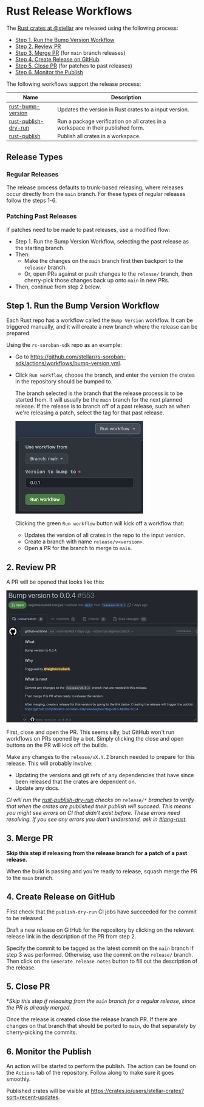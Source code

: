 # Rust Release Workflows

The [Rust crates at @stellar][crates] are released using the following process:

[crates]: https://github.com/orgs/stellar/repositories?language=rust

  - [Step 1. Run the Bump Version Workflow]
  - [Step 2. Review PR]
  - [Step 3. Merge PR] (for `main` branch releases)
  - [Step 4. Create Release on GitHub]
  - [Step 5. Close PR] (for patches to past releases)
  - [Step 6. Monitor the Publish]

[Step 1. Run the Bump Version Workflow]: #step-1-create-release-branch-with-the-bump-version-workflow
[Step 2. Review PR]: #step-2-review-pr
[Step 3. Merge PR]: #step-3-merge-pr
[Step 4. Create Release on GitHub]: #step-4-create-release-on-github
[Step 5. Close PR]: #step-5-merge-pr
[Step 6. Monitor the Publish]: #step-6-monitor-the-publish

The following workflows support the release process:

| Name | Description |
| ---- | ----------- |
| [rust-bump-version] | Updates the version in Rust crates to a input version. |
| [rust-publish-dry-run] | Run a package verification on all crates in a workspace in their published form. |
| [rust-publish] | Publish all crates in a workspace. |

[rust-bump-version]: ./rust-bump-version/workflow.yml
[rust-publish-dry-run]: ./rust-publish-dry-run/workflow.yml
[rust-publish]: ./rust-publish/workflow.yml

## Release Types

### Regular Releases
The release process defaults to trunk-based releasing, where releases occur
directly from the `main` branch. For these types of regular releases follow the
steps 1-6.

### Patching Past Releases
If patches need to be made to past releases, use a modified flow:
- Step 1. Run the Bump Version Workflow, selecting the past release as the
starting branch.
- Then:
   - Make the changes on the `main` branch first then backport to the `release/`
   branch.
   - Or, open PRs against or push changes to the `release/` branch, then
   cherry-pick those changes back up onto `main` in new PRs.
- Then, continue from step 2 below.

## Step 1. Run the Bump Version Workflow

Each Rust repo has a workflow called the `Bump Version` workflow. It can be triggered manually, and it will create a new branch where the release can be prepared.

Using the `rs-soroban-sdk` repo as an example:

- Go to https://github.com/stellar/rs-soroban-sdk/actions/workflows/bump-version.yml.

- Click `Run workflow`, choose the branch, and enter the version the crates in the repository should be bumped to.

    The branch selected is the branch that the release process is to be started
    from. It will usually be the `main` branch for the next planned release. If
    the release is to branch off of a past release, such as when we're releasing
    a patch, select the tag for that past release.

    ![](README-rust-release-1-run-bump-version.png)

    Clicking the green `Run workflow` button will kick off a workflow that:
    - Updates the version of all crates in the repo to the input version.
    - Create a branch with name `release/v<version>`.
    - Open a PR for the branch to merge to `main`.

## 2. Review PR

A PR will be opened that looks like this:

![](README-rust-release-2-pr.png)

First, close and open the PR. This seems silly, but GitHub won't run workflows
on PRs opened by a bot. Simply clicking the close and open buttons on the PR
will kick off the builds.

Make any changes to the `release/vX.Y.Z` branch needed to prepare for this
release. This will probably involve:
 - Updating the versions and git refs of any dependencies that have since been
 released that the crates are dependent on.
 - Update any docs.

_CI will run the [rust-publish-dry-run] checks on `release/*` branches to verify
that when the crates are published their publish will succeed. This means you
might see errors on CI that didn't exist before. These errors need resolving. If
you see any errors you don't understand, ask in [#lang-rust]._

## 3. Merge PR

**Skip this step if releasing from the release branch for a patch of a past
release.**

When the build is passing and you're ready to release, squash merge the PR to
the `main` branch.

## 4. Create Release on GitHub

First check that the `publish-dry-run` CI jobs have succeeded for the commit to
be released.

Draft a new release on GitHub for the repository by clicking on the relevant
release link in the description of the PR from step 2.

Specify the commit to be tagged as the latest commit on the `main` branch if
step 3 was performed. Otherwise, use the commit on the `release/` branch. Then
click on the `Generate release notes` button to fill out the description of the
release.

## 5. Close PR

**Skip this step if releasing from the `main` branch for a regular release,
*since the PR is already merged.**

Once the release is created close the release branch PR. If there are changes on
that branch that should be ported to `main`, do that separately by
cherry-picking the commits.

## 6. Monitor the Publish

An action will be started to perform the publish. The action can be found on the
`Actions` tab of the repository. Follow along to make sure it goes smoothly.

Published crates will be visible at https://crates.io/users/stellar-crates?sort=recent-updates.

[#lang-rust]: https://stellarfoundation.slack.com/archives/C03BQJ34VGQ
